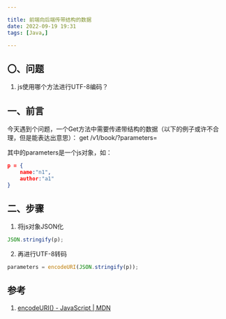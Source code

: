 ```yaml
---

title: 前端向后端传带结构的数据
date: 2022-09-19 19:31
tags: [Java,]

---
```

## 〇、问题
1. js使用哪个方法进行UTF-8编码？

<!--more-->

## 一、前言
今天遇到个问题，一个Get方法中需要传递带结构的数据（以下的例子或许不合理，但是能表达出意思）：
get /v1/book/?parameters=

其中的parameters是一个js对象，如：
```json
p = {
	name:"n1",
	author:"a1"
}
```

## 二、步骤
1. 将js对象JSON化
```js
JSON.stringify(p);
```
2. 再进行UTF-8转码
```js
parameters = encodeURI(JSON.stringify(p));
```

## 参考
1. [encodeURI() - JavaScript | MDN](https://developer.mozilla.org/zh-CN/docs/Web/JavaScript/Reference/Global_Objects/encodeURI)